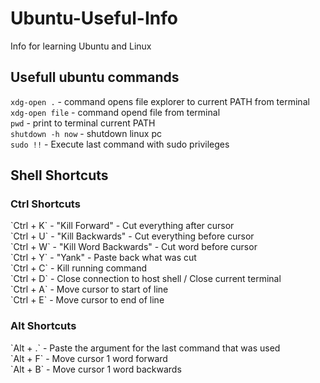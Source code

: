 # Ubuntu-Useful-Info
Info for learning Ubuntu and Linux
<h2>
Usefull ubuntu commands
</h2>
  
`xdg-open .` - command opens file explorer to current PATH from terminal<br>
`xdg-open file` - command opend file from terminal<br>
`pwd` - print to terminal current PATH<br>
`shutdown -h now` - shutdown linux pc<br>
`sudo !!` - Execute last command with sudo privileges<br>


<h2>Shell Shortcuts</h2>
<h3>Ctrl Shortcuts</h3>
`Ctrl + K` - "Kill Forward" - Cut everything after cursor<br>
`Ctrl + U` - "Kill Backwards" - Cut everything before cursor<br>
`Ctrl + W` - "Kill Word Backwards" - Cut word before cursor<br>
`Ctrl + Y` - "Yank" - Paste back what was cut<br>
`Ctrl + C` - Kill running command<br>
`Ctrl + D` - Close connection to host shell / Close current terminal<br>
`Ctrl + A` - Move cursor to start of line<br>
`Ctrl + E` - Move cursor to end of line<br>

<h3>Alt Shortcuts</h3>
`Alt + .` - Paste the argument for the last command that was used<br>
`Alt + F` - Move cursor 1 word forward<br>
`Alt + B` - Move cursor 1 word backwards<br>
